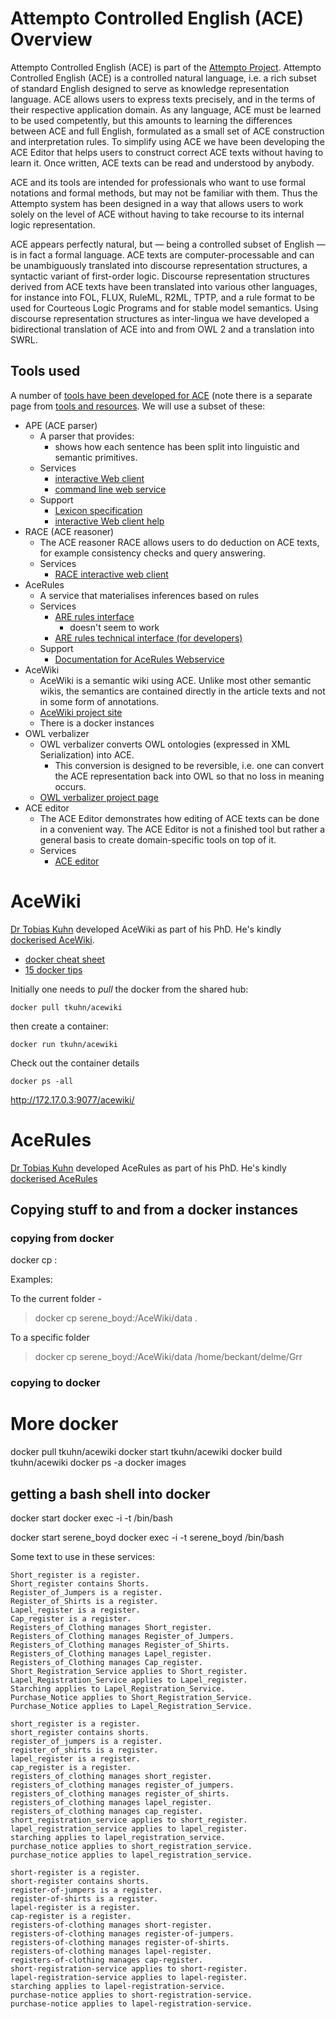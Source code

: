 # Attempto Controlled English (ACE) Overview

Attempto Controlled English (ACE) is part of the [Attempto Project](http://attempto.ifi.uzh.ch/site/). Attempto Controlled English (ACE) is a controlled natural language, i.e. a rich subset of standard English designed to serve as knowledge representation language. ACE allows users to express texts precisely, and in the terms of their respective application domain. As any language, ACE must be learned to be used competently, but this amounts to learning the differences between ACE and full English, formulated as a small set of ACE construction and interpretation rules. To simplify using ACE we have been developing the ACE Editor that helps users to construct correct ACE texts without having to learn it. Once written, ACE texts can be read and understood by anybody.

ACE and its tools are intended for professionals who want to use formal notations and formal methods, but may not be familiar with them. Thus the Attempto system has been designed in a way that allows users to work solely on the level of ACE without having to take recourse to its internal logic representation.

ACE appears perfectly natural, but — being a controlled subset of English — is in fact a formal language. ACE texts are computer-processable and can be unambiguously translated into discourse representation structures, a syntactic variant of first-order logic. Discourse representation structures derived from ACE texts have been translated into various other languages, for instance into FOL, FLUX, RuleML, R2ML, TPTP, and a rule format to be used for Courteous Logic Programs and for stable model semantics. Using discourse representation structures as inter-lingua we have developed a bidirectional translation of ACE into and from OWL 2 and a translation into SWRL.

## Tools used

A number of [tools have been developed for ACE](http://attempto.ifi.uzh.ch/site/tools/) (note there is a separate page from [tools and resources](http://attempto.ifi.uzh.ch/site/resources/). We will use a subset of these:

* APE (ACE parser)
	* A parser that provides:
		* shows how each sentence has been split into linguistic and semantic primitives.
	* Services
		* [interactive Web client](http://attempto.ifi.uzh.ch/ape/)
		* [command line web service](http://attempto.ifi.uzh.ch/site/docs/ape_webservice.html)
	* Support
		* [Lexicon specification](http://attempto.ifi.uzh.ch/site/docs/ace_lexicon.html)
		* [interactive Web client help](http://attempto.ifi.uzh.ch/site/docs/ape_webclient_help.html)
* RACE (ACE reasoner)
	* The ACE reasoner RACE allows users to do deduction on ACE texts, for example consistency checks and query answering.
	* Services
		* [RACE interactive web client](http://attempto.ifi.uzh.ch/race/)
* AceRules
	* A service that materialises inferences based on rules
	* Services
		* [ARE rules interface](http://attempto.ifi.uzh.ch/acerules/)
			* doesn't seem to work
		* [ARE rules technical interface (for developers)](http://attempto.ifi.uzh.ch/acerules_ti/)
	* Support
		* [Documentation for AceRules Webservice](http://attempto.ifi.uzh.ch/site/docs/acerules_webservice.html)
* AceWiki
	* AceWiki is a semantic wiki using ACE. Unlike most other semantic wikis, the semantics are contained directly in the article texts and not in some form of annotations.
	* [AceWiki project site](http://attempto.ifi.uzh.ch/acewiki/)
	* There is a docker instances
* OWL verbalizer
	* OWL verbalizer converts OWL ontologies (expressed in XML Serialization) into ACE.
		* This conversion is designed to be reversible, i.e. one can convert the ACE representation back into OWL so that no loss in meaning occurs. 
	* [OWL verbalizer project page](https://github.com/Kaljurand/owl-verbalizer)
* ACE editor
	* The ACE Editor demonstrates how editing of ACE texts can be done in a convenient way. The ACE Editor is not a finished tool but rather a general basis to create domain-specific tools on top of it.
	* Services
		* [ACE editor](http://attempto.ifi.uzh.ch/aceeditor/)

# AceWiki

[Dr Tobias Kuhn](http://www.tkuhn.org/) developed AceWiki as part of his PhD. He's kindly [dockerised AceWiki](https://hub.docker.com/r/tkuhn/acewiki/).

* [docker cheat sheet](https://coderwall.com/p/2es5jw/docker-cheat-sheet-with-examples)
* [15 docker tips](http://sssslide.com/speakerdeck.com/bmorearty/15-docker-tips-in-5-minutes)

Initially one needs to *pull* the docker from the shared hub:

```docker
docker pull tkuhn/acewiki
```

then create a container:

```docker
docker run tkuhn/acewiki
```

Check out the container details

```docker
docker ps -all
```


http://172.17.0.3:9077/acewiki/

# AceRules

[Dr Tobias Kuhn](http://www.tkuhn.org/) developed AceRules as part of his PhD. He's kindly [dockerised AceRules](https://hub.docker.com/r/tkuhn/acerules/)


	
## Copying stuff to and from a docker instances

### copying **from** docker

docker cp <docker instance>:<source folder> <local target folder>

Examples:

To the current folder - 

> docker cp serene_boyd:/AceWiki/data .

To a specific folder
> docker cp serene_boyd:/AceWiki/data /home/beckant/delme/Grr

### copying **to** docker	

# More docker

docker pull tkuhn/acewiki
docker start tkuhn/acewiki
docker build tkuhn/acewiki
docker ps -a
docker images

## getting a bash shell into docker

docker start <docker instance>
docker exec -i -t <docker instance> /bin/bash

docker start serene_boyd
docker exec -i -t serene_boyd /bin/bash



Some text to use in these services:

```cnl
Short_register is a register.
Short_register contains Shorts.
Register_of_Jumpers is a register.
Register_of_Shirts is a register.
Lapel_register is a register.
Cap_register is a register.
Registers_of_Clothing manages Short_register.
Registers_of_Clothing manages Register_of_Jumpers.
Registers_of_Clothing manages Register_of_Shirts.
Registers_of_Clothing manages Lapel_register.
Registers_of_Clothing manages Cap_register.
Short_Registration_Service applies to Short_register.
Lapel_Registration_Service applies to Lapel_register.
Starching applies to Lapel_Registration_Service.
Purchase_Notice applies to Short_Registration_Service.
Purchase_Notice applies to Lapel_Registration_Service.
```

```cnl
short_register is a register.
short_register contains shorts.
register_of_jumpers is a register.
register_of_shirts is a register.
lapel_register is a register.
cap_register is a register.
registers_of_clothing manages short_register.
registers_of_clothing manages register_of_jumpers.
registers_of_clothing manages register_of_shirts.
registers_of_clothing manages lapel_register.
registers_of_clothing manages cap_register.
short_registration_service applies to short_register.
lapel_registration_service applies to lapel_register.
starching applies to lapel_registration_service.
purchase_notice applies to short_registration_service.
purchase_notice applies to lapel_registration_service.
```

```cnl
short-register is a register.
short-register contains shorts.
register-of-jumpers is a register.
register-of-shirts is a register.
lapel-register is a register.
cap-register is a register.
registers-of-clothing manages short-register.
registers-of-clothing manages register-of-jumpers.
registers-of-clothing manages register-of-shirts.
registers-of-clothing manages lapel-register.
registers-of-clothing manages cap-register.
short-registration-service applies to short-register.
lapel-registration-service applies to lapel-register.
starching applies to lapel-registration-service.
purchase-notice applies to short-registration-service.
purchase-notice applies to lapel-registration-service.
```
